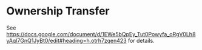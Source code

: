 # Ownership Transfer

See https://docs.google.com/document/d/1EWe5bQpEy_Tut0Powyfa_oRgV0Lh8yAql7GnQ1JyBt0/edit#heading=h.otrh7zqen423 for details.
